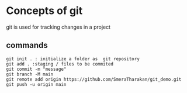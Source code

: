 # Concepts of git

git is used for tracking changes in a project

## commands
```
git init . : initialize a folder as  git repository
git add . :staging / files to be commited
git commit -m "message"
git branch -M main
git remote add origin https://github.com/SmeraTharakan/git_demo.git
git push -u origin main


```